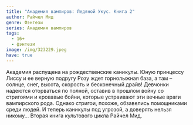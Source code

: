 ```yaml
---
title: "Академия вампиров: Ледяной Укус. Книга 2"
author: Райчел Мид
genre: Фэнтези
series: Академия вампиров
tags:
  - 16+
  - фэнтези
image: /img/323229.jpeg
have: true
---
```

Академия распущена на рождественские каникулы. Юную принцессу Лиссу и ее верную подругу Розу ждет горнолыжная база, а там – солнце, снег, высота, скорость и бесконечный драйв! Девчонки надеются оторваться по полной, оставив в прошлом войну со стригоями и кровавые бойни, которые устраивают эти вечные враги вампирского рода. Однако стригои, похоже, обзавелись помощниками среди людей. И теперь каникулы под угрозой, а доверять нельзя никому... Вторая книга культового цикла Райчел Мид.